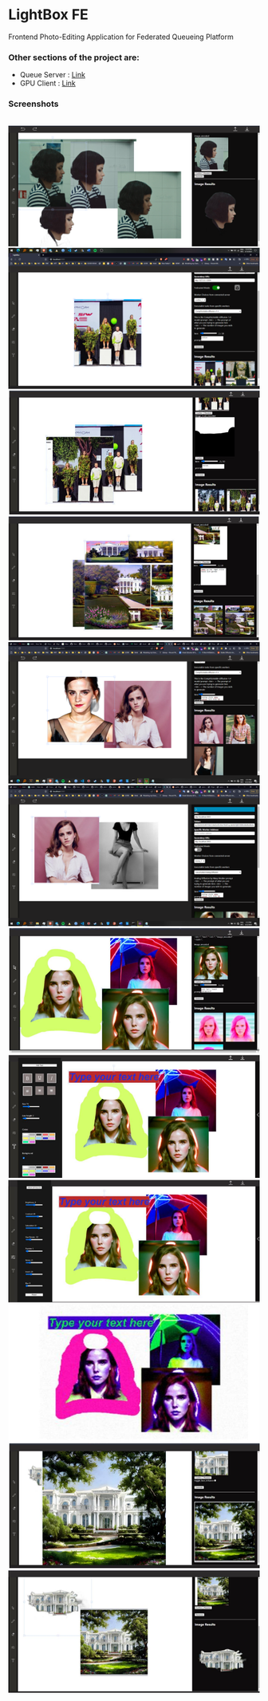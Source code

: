 # LightBox FE

Frontend Photo-Editing Application for Federated Queueing Platform


### Other sections of the project are:
- Queue Server : [Link](https://github.com/owolabioromidayo/lightbox_queue_server)
- GPU Client : [Link](https://github.com/owolabioromidayo/lightbox_gpu_client)



###  Screenshots
<br />
<img src="assets/1.png?raw=true" />
<br />
<img src="assets/2.png?raw=true" />
<br />
<img src="assets/3.png?raw=true" />
<br />
<img src="assets/4.png?raw=true" />
<br />
<img src="assets/5.png?raw=true" />
<br />
<img src="assets/6.png?raw=true" />
<br />
<img src="assets/8.png?raw=true" />
<br />
<img src="assets/7.png?raw=true" />
<br />
<img src="assets/9.png?raw=true" />
<br />
<img src="assets/10.png?raw=true" />
<br />
<img src="assets/11.png?raw=true" />
<br />
<img src="assets/12.png?raw=true" />
<br />